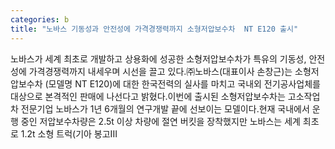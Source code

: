 ```yaml
---
categories: b
title: "노바스 기동성과 안전성에 가격경쟁력까지 소형저압보수차  NT E120 출시"
---
```

노바스가 세계 최초로 개발하고 상용화에 성공한 소형저압보수차가 특유의 기동성, 안전성에 가격경쟁력까지 내세우며 시선을 끌고 있다.㈜노바스(대표이사 손창근)는 소형저압보수차 (모델명 NT E120)에 대한 한국전력의 실사를 마치고 국내외 전기공사업체를 대상으로 본격적인 판매에 나선다고 밝혔다.이번에 출시된 소형저압보수차는 고소작업차 전문기업 노바스가 1년 6개월의 연구개발 끝에 선보이는 모델이다.현재 국내에서 운행 중인 저압보수차량은 2.5t 이상 차량에 절연 버킷을 장착했지만 노바스는 세계 최초로 1.2t 소형 트럭(기아 봉고III